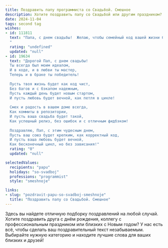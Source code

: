```yaml
---
title: Поздравить папу программиста со Свадьбой. Смешное
description: Хотите поздравить папу со Свадьбой или другим праздником? Наш ИИ создаст незабываемое поздравление, а вы обязательно выделитесь среди других.  
date: 2024-11-04
tags: second tag
wishes:
- id: 111811
  text: "Папа, с днем свадьбы!  Желаю, чтобы семейный код вашей жизни был настолько же безупречным и эффективным, как код, который ты пишешь!  Пусть баги в отношениях встречаются как можно реже, а обновления — только к лучшему!  Но помни,  Ctrl+Z в семейной жизни не всегда работает 😉
  "
  rating: "undefined"
  updated: "null"
- id: 19634
  text: "Дорогой Пап, с днем свадьбы!
  Ты всегда был моим идеалом,
  И в коде, и в любви ты мастер,
  Теперь и в браке ты победитель!
  
  Пусть твоя жизнь будет как код чист,
  Без багов и с бэкапом надежным,
  Пусть каждый день будет новым стартом,
  И пусть любовь будет вечной, как петля в цикле!
  
  Смех и радость в вашем доме всегда,
  Как коммиты в репозитории,
  И пусть ваша свадьба будет такой,
  Как успешный релиз, без ошибок и с отличным фидбэком!
  
  Поздравляю, Пап, с этим чудесным днем,
  Пусть ваш союз будет крепким, как корректный код,
  И пусть ваша любовь будет вечной,
  Как бесконечный цикл, но без зависания!"
  rating: "0"
  updated: "null"

selectedValues:
  recipients: "papu"
  holidays: "so-svadboj"
  professions: "programmist"
  style: "smeshnoje"

links:
- slug: "pozdravit-papu-so-svadboj-smeshnoje"
  title: "Поздравить папу со Свадьбой. Смешное"
---
```


Здесь вы найдете отличную подборку поздравлений на любой случай. 
Хотите поздравить друга с днём рождения, коллегу с профессиональным праздником или близких с Новым годом? У нас есть всё, чтобы сделать ваш поздравительный текст незабываемым. Выбирайте нужную категорию и находите лучшие слова для ваших близких и друзей!
